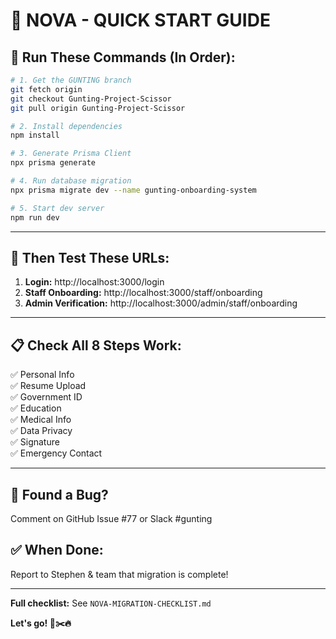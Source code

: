 # 🤖 NOVA - QUICK START GUIDE

## 🚀 Run These Commands (In Order):

```bash
# 1. Get the GUNTING branch
git fetch origin
git checkout Gunting-Project-Scissor
git pull origin Gunting-Project-Scissor

# 2. Install dependencies
npm install

# 3. Generate Prisma Client
npx prisma generate

# 4. Run database migration
npx prisma migrate dev --name gunting-onboarding-system

# 5. Start dev server
npm run dev
```

---

## 🧪 Then Test These URLs:

1. **Login:** http://localhost:3000/login
2. **Staff Onboarding:** http://localhost:3000/staff/onboarding
3. **Admin Verification:** http://localhost:3000/admin/staff/onboarding

---

## 📋 Check All 8 Steps Work:
✅ Personal Info  
✅ Resume Upload  
✅ Government ID  
✅ Education  
✅ Medical Info  
✅ Data Privacy  
✅ Signature  
✅ Emergency Contact  

---

## 🐛 Found a Bug?
Comment on GitHub Issue #77 or Slack #gunting

## ✅ When Done:
Report to Stephen & team that migration is complete!

---

**Full checklist:** See `NOVA-MIGRATION-CHECKLIST.md`

**Let's go! 🤖✂️🔥**

